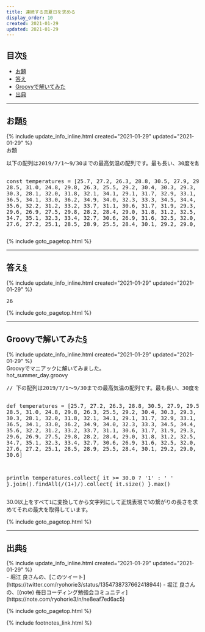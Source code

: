 ```yaml
---
title: 連続する真夏日を求める
display_order: 10
created: 2021-01-29
updated: 2021-01-29
---
```


## <a name="index">目次</a><a href="#目次">§</a>

<ul id="index_ul">
<li><a href="#problem">お題</a></li>
<li><a href="#answer">答え</a></li>
<li><a href="#by_groovy">Groovyで解いてみた</a></li>
<li><a href="#reference">出典</a></li>
</ul>

* * *
## <a name="problem">お題</a><a href="#problem">§</a>
<div class="chapter-updated">{% include update_info_inline.html created="2021-01-29" updated="2021-01-29" %}</div>
<div class="code-box">
<div class="title">お題</div>
<pre>
以下の配列は2019/7/1〜9/30までの最高気温の配列です。最も長い、30度を越えた連続日数を求めるプログラムを作成せよ

const temperatures = [25.7, 27.2, 26.3, 28.8, 30.5, 27.9, 29.5, 28.6, 28.5, 31.0, 24.8, 29.8, 26.3, 25.5, 29.2, 30.4, 30.3, 29.3, 26.3, 29.9, 30.3, 28.1, 32.0, 31.8, 32.1, 34.1, 29.1, 31.7, 32.9, 33.1, 34.8, 35.2, 36.5, 34.1, 33.0, 36.2, 34.9, 34.0, 32.3, 33.3, 34.5, 34.4, 36.7, 36.6, 35.6, 32.2, 31.2, 33.2, 33.7, 31.1, 30.6, 31.7, 31.9, 29.3, 28.9, 30.5, 29.6, 26.9, 27.5, 29.8, 28.2, 28.4, 29.0, 31.8, 31.2, 32.5, 33.2, 33.7, 34.7, 35.1, 32.3, 33.4, 32.7, 30.6, 26.9, 31.6, 32.5, 32.0, 31.9, 30.7, 27.6, 27.2, 25.1, 28.5, 28.9, 25.5, 28.4, 30.1, 29.2, 29.0, 29.9, 30.6]
</pre>
</div>

{% include goto_pagetop.html %}

* * *
## <a name="answer">答え</a><a href="#answer">§</a>
<div class="chapter-updated">{% include update_info_inline.html created="2021-01-29" updated="2021-01-29" %}</div>
<div class="code-box-output no-title">
<pre>
26
</pre>
</div>

{% include goto_pagetop.html %}

* * *
## <a name="by_groovy">Groovyで解いてみた</a><a href="#by_groovy">§</a>
<div class="chapter-updated">{% include update_info_inline.html created="2021-01-29" updated="2021-01-29" %}</div>
Groovyでマニアックに解いてみました。

<div class="code-box">
<div class="title">hot_summer_day.groovy</div>
<pre>
// 下の配列は2019/7/1〜9/30までの最高気温の配列です。最も長い、30度を越えた連続日数を求めるプログラムを作成せよ

def temperatures = [25.7, 27.2, 26.3, 28.8, 30.5, 27.9, 29.5, 28.6, 28.5, 31.0, 24.8, 29.8, 26.3, 25.5, 29.2, 30.4, 30.3, 29.3, 26.3, 29.9, 30.3, 28.1, 32.0, 31.8, 32.1, 34.1, 29.1, 31.7, 32.9, 33.1, 34.8, 35.2, 36.5, 34.1, 33.0, 36.2, 34.9, 34.0, 32.3, 33.3, 34.5, 34.4, 36.7, 36.6, 35.6, 32.2, 31.2, 33.2, 33.7, 31.1, 30.6, 31.7, 31.9, 29.3, 28.9, 30.5, 29.6, 26.9, 27.5, 29.8, 28.2, 28.4, 29.0, 31.8, 31.2, 32.5, 33.2, 33.7, 34.7, 35.1, 32.3, 33.4, 32.7, 30.6, 26.9, 31.6, 32.5, 32.0, 31.9, 30.7, 27.6, 27.2, 25.1, 28.5, 28.9, 25.5, 28.4, 30.1, 29.2, 29.0, 29.9, 30.6]

println temperatures.collect{ it >= 30.0 ? '1' : ' ' }.join().findAll(/(1+)/).collect{ it.size() }.max()
</pre>
</div>

30.0以上をすべて`1`に変換してから文字列にして正規表現で1の繋がりの長さを求めてそれの最大を取得しています。

{% include goto_pagetop.html %}

* * *
## <a name="reference">出典</a><a href="#reference">§</a>
<div class="chapter-updated">{% include update_info_inline.html created="2021-01-29" updated="2021-01-29" %}</div>
- 堀江 良さんの、[このツイート](https://twitter.com/ryohorie3/status/1354738737662418944)
- 堀江 良さんの、[(note) 毎日コーディング勉強会コミュニティ](https://note.com/ryohorie3/n/ne8eaf7ed6ac5)

{% include goto_pagetop.html %}

{% include footnotes_link.html %}
